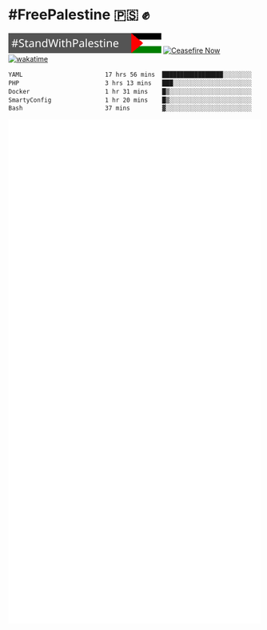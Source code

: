 # #FreePalestine 🇵🇸 ✊

[![github](https://raw.githubusercontent.com/saedyousef/StandWithPalestine/main/badges/flat/StandWithPalestine.svg)](https://github.com/saedyousef/StandWithPalestine)
[![Ceasefire Now](https://badge.techforpalestine.org/default)](https://techforpalestine.org/learn-more)
[![wakatime](https://wakatime.com/badge/user/03bf07e2-4c78-4826-8603-8922f0241061.svg)](https://wakatime.com/@03bf07e2-4c78-4826-8603-8922f0241061)
<!-- [![committers.top badge](https://user-badge.committers.top/jordan_private/saedyousef.svg)](https://user-badge.committers.top/jordan_private/saedyousef) -->

<!-- ![Profile Views](https://visitor-badge.glitch.me/badge?page_id=saedyousef.saedyousef&left_color=grey&right_color=blue&left_text=👀+Profile+Views) -->



<!-- <img src="https://github-readme-stats.vercel.app/api?username=saedyousef&show_icons=true&count_private=true" width="100%" /> --> 

<!--START_SECTION:waka-->

```txt
YAML                       17 hrs 56 mins  █████████████████░░░░░░░░   68.27 %
PHP                        3 hrs 13 mins   ███░░░░░░░░░░░░░░░░░░░░░░   12.25 %
Docker                     1 hr 31 mins    █▒░░░░░░░░░░░░░░░░░░░░░░░   05.81 %
SmartyConfig               1 hr 20 mins    █▒░░░░░░░░░░░░░░░░░░░░░░░   05.09 %
Bash                       37 mins         ▓░░░░░░░░░░░░░░░░░░░░░░░░   02.35 %
```

<!--END_SECTION:waka-->
    
<!-- ![github contribution grid snake animation](https://raw.githubusercontent.com/saedyousef/saedyousef/output/github-contribution-grid-snake.svg) -->


![Metrics](./github-metrics.svg)